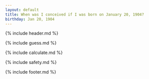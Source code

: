 ```yaml
---
layout: default
title: When was I conceived if I was born on January 20, 1904?
birthday: Jan 20, 1904
---
```


{% include header.md %}

{% include guess.md %}

{% include calculate.md %}

{% include safety.md %}

{% include footer.md %}



